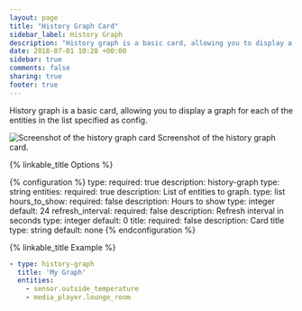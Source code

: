 ```yaml
---
layout: page
title: "History Graph Card"
sidebar_label: History Graph
description: "History graph is a basic card, allowing you to display a graph for each of the entities in the list specified as config."
date: 2018-07-01 10:28 +00:00
sidebar: true
comments: false
sharing: true
footer: true
---
```


History graph is a basic card, allowing you to display a graph for each of the entities in the list specified as config.

<p class='img'>
<img src='/images/lovelace/lovelace_history_graph.png' alt='Screenshot of the history graph card'>
Screenshot of the history graph card.
</p>

{% linkable_title Options %}

{% configuration %}
type:
  required: true
  description: history-graph
  type: string
entities:
  required: true
  description: List of entities to graph.
  type: list
hours_to_show:
  required: false
  description: Hours to show
  type: integer
  default: 24
refresh_interval:
  required: false
  description: Refresh interval in seconds
  type: integer
  default: 0
title:
  required: false
  description: Card title
  type: string
  default: none
{% endconfiguration %}

{% linkable_title Example %}

```yaml
- type: history-graph
  title: 'My Graph'
  entities:
    - sensor.outside_temperature
    - media_player.lounge_room
```
